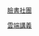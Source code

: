 [臉書社團](https://www.facebook.com/groups/455266659173018)

[雲端講義](https://drive.google.com/drive/u/0/folders/1azZJtOBURT2chicJ0YaEWP9RRqjuxRrB?fbclid=IwAR2fl6i9IcU5CNV1OY6qMtYiQzCJlXkwyPwAEKHlaWZ2c1LKE3L4P1WGTR0)
